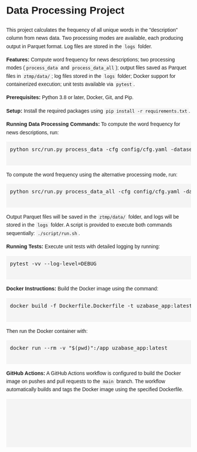 <!DOCTYPE html>
<html lang="en">
<head>
  <meta charset="UTF-8">
  <meta name="viewport" content="width=device-width, initial-scale=1.0">
  <title>Data Processing Project README</title>
  <style>
    body {
      font-family: Arial, sans-serif;
      margin: 20px;
      line-height: 1.6;
    }
    pre {
      background-color: #f4f4f4;
      padding: 10px;
      overflow-x: auto;
    }
    code {
      background-color: #f4f4f4;
      padding: 2px 4px;
    }
  </style>
</head>
<body>
  <h1>Data Processing Project</h1>
  <p>This project calculates the frequency of all unique words in the "description" column from news data. Two processing modes are available, each producing output in Parquet format. Log files are stored in the <code>logs</code> folder.</p>
  <p><strong>Features:</strong> Compute word frequency for news descriptions; two processing modes (<code>process_data</code> and <code>process_data_all</code>); output files saved as Parquet files in <code>ztmp/data/</code>; log files stored in the <code>logs</code> folder; Docker support for containerized execution; unit tests available via <code>pytest</code>.</p>
  <p><strong>Prerequisites:</strong> Python 3.8 or later, Docker, Git, and Pip.</p>
  <p><strong>Setup:</strong>  Install the required packages using <code>pip install -r requirements.txt</code>.</p>
  <p><strong>Running Data Processing Commands:</strong> To compute the word frequency for news descriptions, run:</p>
  <pre>
python src/run.py process_data -cfg config/cfg.yaml -dataset news -dirout "ztmp/data/"
  </pre>
  <p>To compute the word frequency using the alternative processing mode, run:</p>
  <pre>
python src/run.py process_data_all -cfg config/cfg.yaml -dataset news -dirout "ztmp/data/"
  </pre>
  <p>Output Parquet files will be saved in the <code>ztmp/data/</code> folder, and logs will be stored in the <code>logs</code> folder. A script is provided to execute both commands sequentially: <code>./script/run.sh</code>.</p>
  <p><strong>Running Tests:</strong> Execute unit tests with detailed logging by running:</p>
  <pre>
pytest -vv --log-level=DEBUG
  </pre>
  <p><strong>Docker Instructions:</strong> Build the Docker image using the command:</p>
  <pre>
docker build -f Dockerfile.Dockerfile -t uzabase_app:latest .
  </pre>
  <p>Then run the Docker container with:</p>
  <pre>
docker run --rm -v "$(pwd)":/app uzabase_app:latest
  </pre> 
  <p><strong>GitHub Actions:</strong> A GitHub Actions workflow is configured to build the Docker image on pushes and pull requests to the <code>main</code> branch. The workflow automatically builds and tags the Docker image using the specified Dockerfile.</p>

  <pre>

</html>
